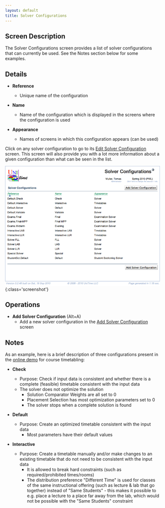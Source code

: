 ```yaml
---
layout: default
title: Solver Configurations
---
```



## Screen Description

The Solver Configurations screen provides a list of solver configurations that can currently be used. See the Notes section below for some examples.

## Details

* **Reference**
	* Unique name of the configuration

* **Name**
	* Name of the configuration which is displayed in the screens where the configuration is used

* **Appearance**
	* Names of screens in which this configuration appears (can be used)

Click on any solver configuration to go to its [Edit Solver Configuration](edit-solver-configuration) screen. This screen will also provide you with a lot more information about a given configuration than what can be seen in the list.


![Solver Configurations](images/solver-configurations-1.png){:class='screenshot'}

## Operations

* **Add Solver Configuration** (Alt+A)
	* Add a new solver configuration in the [Add Solver Configuration](add-solver-configuration) screen

## Notes

As an example, here is a brief description of three configurations present in the [online demo](http://www.unitime.org/uct_demo.php) for course timetabling:

* **Check**
	* Purpose: Check if input data is consistent and whether there is a complete (feasible) timetable consistent with the input data
	* The solver does not optimize the solution
		* Solution Comparator Weights are all set to 0
		* Placement Selection has most optimization parameters set to 0
		* The solver stops when a complete solution is found

* **Default**
	* Purpose: Create an optimized timetable consistent with the input data
		* Most parameters have their default values

* **Interactive**
	* Purpose: Create a timetable manually and/or make changes to an existing timetable that do not need to be consistent with the input data
		* It is allowed to break hard constraints (such as required/prohibited times/rooms)
		* The distribution preference "Different Time" is used for classes of the same instructional offering (such as lecture & lab that go together) instead of "Same Students" - this makes it possible to e.g. place a lecture to a place far away from the lab, which would not be possible with the "Same Students" constraint
